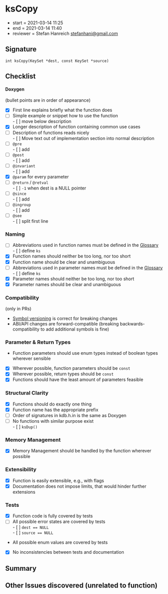# ksCopy

- start = 2021-03-14 11:25
- end = 2021-03-14 11:40
- reviewer = Stefan Hanreich <stefanhani@gmail.com>

## Signature

`int ksCopy(KeySet *dest, const KeySet *source)`

## Checklist

#### Doxygen

(bullet points are in order of appearance)

- [x] First line explains briefly what the function does
- [ ] Simple example or snippet how to use the function  
      - [ ] move below description
- [x] Longer description of function containing common use cases
- [ ] Description of functions reads nicely  
      - [ ] Move text out of implementation section into normal description
- [ ] `@pre`  
      - [ ] add
- [ ] `@post`  
      - [ ] add
- [ ] `@invariant`  
      - [ ] add
- [x] `@param` for every parameter
- [ ] `@return` / `@retval`  
      - [ ] `-1` when dest is a NULL pointer
- [ ] `@since`  
      - [ ] add
- [ ] `@ingroup`  
      - [ ] add
- [ ] `@see`  
      - [ ] split first line

### Naming

- [ ] Abbreviations used in function names must be defined in the
      [Glossary](/doc/help/elektra-glossary.md)  
      - [ ] define `ks`
- [x] Function names should neither be too long, nor too short
- [x] Function name should be clear and unambiguous
- [ ] Abbreviations used in parameter names must be defined in the
      [Glossary](/doc/help/elektra-glossary.md)  
      - [ ] define `ks`
- [x] Parameter names should neither be too long, nor too short
- [x] Parameter names should be clear and unambiguous

### Compatibility

(only in PRs)

- [Symbol versioning](/doc/dev/symbol-versioning.md)
      is correct for breaking changes
- ABI/API changes are forward-compatible (breaking backwards-compatibility
      to add additional symbols is fine)

### Parameter & Return Types

- Function parameters should use enum types instead of boolean types
      wherever sensible
- [x] Wherever possible, function parameters should be `const`
- [x] Wherever possible, return types should be `const`
- [x] Functions should have the least amount of parameters feasible

### Structural Clarity

- [x] Functions should do exactly one thing
- [x] Function name has the appropriate prefix
- [ ] Order of signatures in kdb.h.in is the same as Doxygen
- [ ] No functions with similar purpose exist  
      - [ ] `ksDup()`

### Memory Management

- [x] Memory Management should be handled by the function wherever possible

### Extensibility

- [x] Function is easily extensible, e.g., with flags
- [x] Documentation does not impose limits, that would hinder further extensions

### Tests

- [x] Function code is fully covered by tests
- [ ] All possible error states are covered by tests  
      - [ ] `dest == NULL`  
      - [ ] `source == NULL`
- All possible enum values are covered by tests
- [x] No inconsistencies between tests and documentation

## Summary

## Other Issues discovered (unrelated to function)
